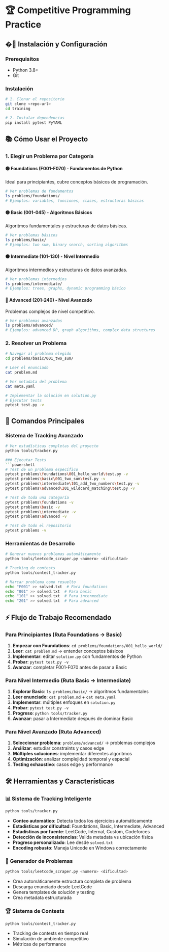 # 🏆 Competitive Programming Practice

## �🚀 Instalación y Configuración

### Prerequisitos
- Python 3.8+
- Git

### Instalación
```bash
# 1. Clonar el repositorio
git clone <repo-url>
cd training

# 2. Instalar dependencias
pip install pytest PyYAML
```

## 📚 Cómo Usar el Proyecto

### 1. Elegir un Problema por Categoría

#### 🟢 **Foundations (F001-F070)** - Fundamentos de Python
Ideal para principiantes, cubre conceptos básicos de programación.
```bash
# Ver problemas de fundamentos
ls problems/foundations/
# Ejemplos: variables, funciones, clases, estructuras básicas
```

#### 🟡 **Basic (001-045)** - Algoritmos Básicos  
Algoritmos fundamentales y estructuras de datos básicas.
```bash
# Ver problemas básicos
ls problems/basic/
# Ejemplos: two sum, binary search, sorting algorithms
```

#### 🟠 **Intermediate (101-130)** - Nivel Intermedio
Algoritmos intermedios y estructuras de datos avanzadas.
```bash
# Ver problemas intermedios
ls problems/intermediate/
# Ejemplos: trees, graphs, dynamic programming básico
```

#### 🔴 **Advanced (201-240)** - Nivel Avanzado
Problemas complejos de nivel competitivo.
```bash
# Ver problemas avanzados  
ls problems/advanced/
# Ejemplos: advanced DP, graph algorithms, complex data structures
```

### 2. Resolver un Problema
```bash
# Navegar al problema elegido
cd problems/basic/001_two_sum/

# Leer el enunciado
cat problem.md

# Ver metadata del problema
cat meta.yaml

# Implementar la solución en solution.py
# Ejecutar tests
pytest test.py -v
```


## 🎯 Comandos Principales

### Sistema de Tracking Avanzado
```bash
# Ver estadísticas completas del proyecto
python tools/tracker.py

### Ejecutar Tests
```powershell
# Test de un problema específico
pytest problems\foundations\001_hello_world\test.py -v
pytest problems\basic\001_two_sum\test.py -v
pytest problems\intermediate\101_add_two_numbers\test.py -v
pytest problems\advanced\201_wildcard_matching\test.py -v

# Test de toda una categoría
pytest problems\foundations -v
pytest problems\basic -v
pytest problems\intermediate -v
pytest problems\advanced -v

# Test de todo el repositorio
pytest problems -v
```

### Herramientas de Desarrollo
```bash
# Generar nuevos problemas automáticamente
python tools/leetcode_scraper.py <número> <dificultad>

# Tracking de contests
python tools/contest_tracker.py

# Marcar problema como resuelto
echo "F001" >> solved.txt  # Para foundations
echo "001" >> solved.txt  # Para basic
echo "101" >> solved.txt  # Para intermediate
echo "201" >> solved.txt  # Para advanced
```

## ⚡ Flujo de Trabajo Recomendado

### Para Principiantes (Ruta Foundations → Basic)
1. **Empezar con Foundations**: `cd problems/foundations/001_hello_world/`
2. **Leer**: `cat problem.md` → entender conceptos básicos
3. **Implementar**: editar `solution.py` con fundamentos de Python
4. **Probar**: `pytest test.py -v`
5. **Avanzar**: completar F001-F070 antes de pasar a Basic

### Para Nivel Intermedio (Ruta Basic → Intermediate)
1. **Explorar Basic**: `ls problems/basic/` → algoritmos fundamentales
2. **Leer enunciado**: `cat problem.md` + `cat meta.yaml`
3. **Implementar**: múltiples enfoques en `solution.py`
4. **Probar**: `pytest test.py -v`
5. **Progreso**: `python tools/tracker.py`
6. **Avanzar**: pasar a Intermediate después de dominar Basic

### Para Nivel Avanzado (Ruta Advanced)
1. **Seleccionar problema**: `problems/advanced/` → problemas complejos
2. **Análizar**: estudiar constraints y casos edge
3. **Múltiples soluciones**: implementar diferentes algoritmos
4. **Optimización**: analizar complejidad temporal y espacial
5. **Testing exhaustivo**: casos edge y performance

## 🛠️ Herramientas y Características

### 📊 **Sistema de Tracking Inteligente**
```bash
python tools/tracker.py
```
- **Conteo automático**: Detecta todos los ejercicios automáticamente
- **Estadísticas por dificultad**: Foundations, Basic, Intermediate, Advanced
- **Estadísticas por fuente**: LeetCode, Internal, Custom, Codeforces  
- **Detección de inconsistencias**: Valida metadata vs ubicación física
- **Progreso personalizado**: Lee desde `solved.txt`
- **Encoding robusto**: Maneja Unicode en Windows correctamente

### 🔧 **Generador de Problemas**
```bash
python tools/leetcode_scraper.py <numero> <dificultad>
```
- Crea automáticamente estructura completa de problema
- Descarga enunciado desde LeetCode
- Genera templates de solución y testing
- Crea metadata estructurada

### 🏆 **Sistema de Contests**
```bash
python tools/contest_tracker.py
```
- Tracking de contests en tiempo real
- Simulación de ambiente competitivo
- Métricas de performance

